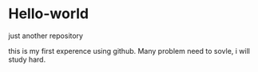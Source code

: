 # Hello-world
just another repository

this is my first experence using github. Many problem need to sovle, i will study hard.
